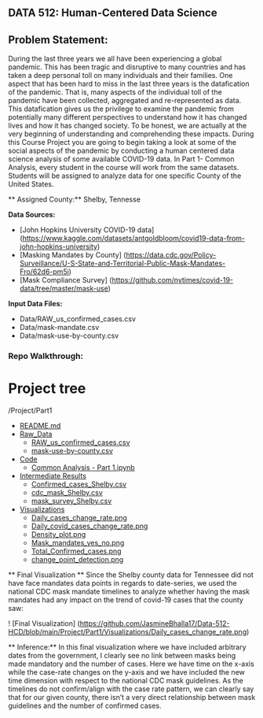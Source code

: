 ## DATA 512: Human-Centered Data Science


## Problem Statement:
During the last three years we all have been experiencing a global pandemic. This has been tragic and disruptive to many countries and has taken a deep personal toll on many individuals and their families. One aspect that has been hard to miss in the last three years is the datafication of the pandemic. That is, many aspects of the individual toll of the pandemic have been collected, aggregated and re-represented as data. This datafication gives us the privilege to examine the pandemic from potentially many different perspectives to understand how it has changed lives and how it has changed society. To be honest, we are actually at the very beginning of understanding and comprehending these impacts. During this Course Project you are going to begin taking a look at some of the social aspects of the pandemic by conducting a human centered data science analysis of some available COVID-19 data. In Part 1- Common Analysis, every student in the course will work from the same datasets. Students will be assigned to analyze data for one specific County of the United States.

** Assigned County:** Shelby, Tennesse

**Data Sources:**

- [John Hopkins University COVID-19 data] (https://www.kaggle.com/datasets/antgoldbloom/covid19-data-from-john-hopkins-university)
- [Masking Mandates by County] (https://data.cdc.gov/Policy-Surveillance/U-S-State-and-Territorial-Public-Mask-Mandates-Fro/62d6-pm5i)
- [Mask Compliance Survey] (https://github.com/nytimes/covid-19-data/tree/master/mask-use)

**Input Data Files:** 
- Data/RAW_us_confirmed_cases.csv
- Data/mask-mandate.csv
- Data/mask-use-by-county.csv


### Repo Walkthrough:
# Project tree
/Project/Part1
   * [README.md](./README.md) 
   * [Raw_Data](./Raw_Data)
     * [RAW_us_confirmed_cases.csv](./RAW_us_confirmed_cases.csv)
     * [mask-use-by-county.csv](./mask-use-by-county.csv)
   * [Code](./Part1/Code)
     * [Common Analysis - Part 1.ipynb](./Code/Common_Analysis.ipynb)
   * [Intermediate Results](./Intermediate_Results)
      * [Confirmed_cases_Shelby.csv](./Confirmed_cases_Shelby.csv)
      * [cdc_mask_Shelby.csv](./Intermediate_Results/cdc_mask_Shelby.csv)
      * [mask_survey_Shelby.csv](./Intermediate_Results/mask_survey_Shelby.csv)
   * [Visualizations](./Visualizations)
      * [Daily_cases_change_rate.png](./Visualizations/Daily_cases_change_rate.png)
      * [Daily_covid_cases_change_rate.png](./Visualizations/Daily_covid_cases_change_rate.png)
      * [Density_plot.png](./Visualizations/Density_plot.png)
      * [Mask_mandates_yes_no.png](./Visualizations/Mask_mandates_yes_no.png)
      * [Total_Confirmed_cases.png](./Visualizations/Total_Confirmed_cases.png)
      * [change_point_detection.png](./Visualizations/change_point_detection.png)
      
** Final Visualization **
 Since the Shelby county data for Tennessee did not have face mandates data points in regards to date-series, we used the national CDC mask mandate timelines to analyze whether having the mask mandates had any impact on the trend of covid-19 cases that the county saw:

! [Final Visualization] (https://github.com/JasmineBhalla17/Data-512-HCD/blob/main/Project/Part1/Visualizations/Daily_cases_change_rate.png)

** Inference:**
In this final visualization where we have included arbitrary dates from the government, I clearly see no link between masks being made mandatory and the number of cases. Here we have time on the x-axis while the case-rate changes on the y-axis and we have included the new time dimension with respect to the  national CDC mask guidelines. As the timelines do not confirm/align with the case rate pattern, we can clearly say that for our given county, there isn’t a very direct relationship between mask guidelines and the number of confirmed cases. 


